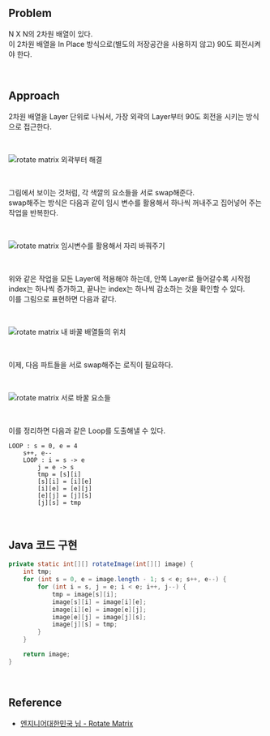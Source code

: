 ## Problem

N X N의 2차원 배열이 있다.  
이 2차원 배열을 In Place 방식으로(별도의 저장공간을 사용하지 않고) 90도 회전시켜야 한다.

</br>

## Approach

2차원 배열을 Layer 단위로 나눠서, 가장 외곽의 Layer부터 90도 회전을 시키는 방식으로 접근한다.

</br>

![rotate matrix 외곽부터 해결](https://user-images.githubusercontent.com/75058239/134282979-410ea8f6-1897-45a6-8cfe-0599a0cfd4e7.png)

</br>

그림에서 보이는 것처럼, 각 색깔의 요소들을 서로 swap해준다.  
swap해주는 방식은 다음과 같이 임시 변수를 활용해서 하나씩 꺼내주고 집어넣어 주는 작업을 반복한다.

</br>

![rotate matrix 임시변수를 활용해서 자리 바꿔주기](https://user-images.githubusercontent.com/75058239/134282993-51107cb0-1e81-47f1-88e0-9612d8a33f89.png)

</br>

위와 같은 작업을 모든 Layer에 적용해야 하는데, 안쪽 Layer로 들어갈수록 시작점 index는 하나씩 증가하고, 끝나는 index는 하나씩 감소하는 것을 확인할 수 있다.  
이를 그림으로 표현하면 다음과 같다.

</br>

![rotate matrix 내 바꿀 배열들의 위치](https://user-images.githubusercontent.com/75058239/134283007-9c7be571-9d85-48f9-a44c-526df87d05d0.png)

</br>

이제, 다음 파트들을 서로 swap해주는 로직이 필요하다.

</br>

![rotate matrix 서로 바꿀 요소들](https://user-images.githubusercontent.com/75058239/134283026-f6e37582-5ee3-4e32-ac17-d01a33cdd97c.png)

</br>

이를 정리하면 다음과 같은 Loop를 도출해낼 수 있다.

```
LOOP : s = 0, e = 4
    s++, e--
    LOOP : i = s -> e
        j = e -> s
        tmp = [s][i]
        [s][i] = [i][e]
        [i][e] = [e][j]
        [e][j] = [j][s]
        [j][s] = tmp
```

</br>

## Java 코드 구현

```java
private static int[][] rotateImage(int[][] image) {
    int tmp;
    for (int s = 0, e = image.length - 1; s < e; s++, e--) {
        for (int i = s, j = e; i < e; i++, j--) {
            tmp = image[s][i];
            image[s][i] = image[i][e];
            image[i][e] = image[e][j];
            image[e][j] = image[j][s];
            image[j][s] = tmp;
        }
    }

    return image;
}
```

</br>

## Reference

- [엔지니어대한민국 님 - Rotate Matrix](https://www.youtube.com/watch?v=Z6QwmMQYZr8&ab_channel=%EC%97%94%EC%A7%80%EB%8B%88%EC%96%B4%EB%8C%80%ED%95%9C%EB%AF%BC%EA%B5%AD)
